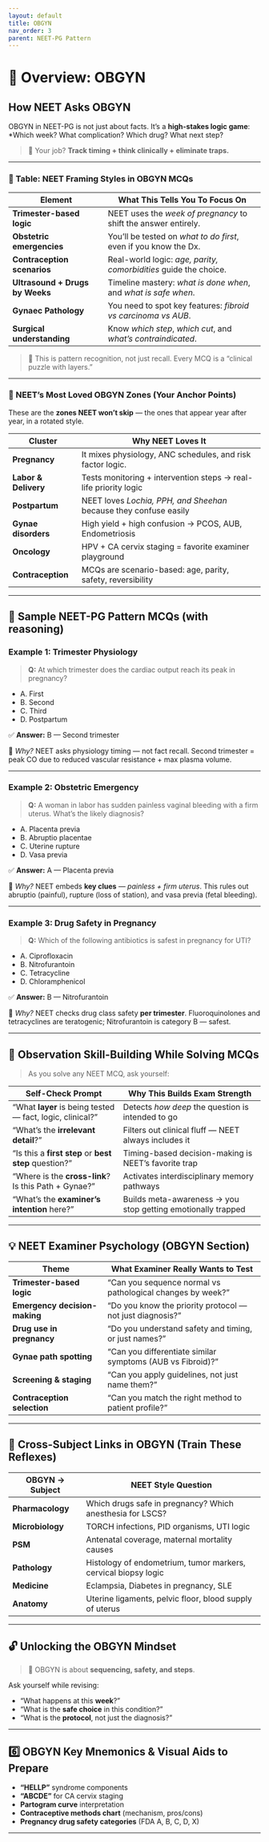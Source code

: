 ```yaml
---
layout: default
title: OBGYN 
nav_order: 3
parent: NEET-PG Pattern
---
```


# 🚀 Overview: OBGYN 


## **How NEET Asks OBGYN**

OBGYN in NEET-PG is not just about facts. It’s a **high-stakes logic game**: *Which week? What complication? Which drug? What next step?

> 🎯 Your job? **Track timing + think clinically + eliminate traps.**

---

### 📌 Table: NEET Framing Styles in OBGYN MCQs

| Element                         | What This Tells You To Focus On                                  |
| ------------------------------- | ---------------------------------------------------------------- |
| **Trimester-based logic**       | NEET uses the *week of pregnancy* to shift the answer entirely.  |
| **Obstetric emergencies**       | You’ll be tested on *what to do first*, even if you know the Dx. |
| **Contraception scenarios**     | Real-world logic: *age, parity, comorbidities* guide the choice. |
| **Ultrasound + Drugs by Weeks** | Timeline mastery: *what is done when*, and *what is safe when*.  |
| **Gynaec Pathology**            | You need to spot key features: *fibroid vs carcinoma vs AUB*.    |
| **Surgical understanding**      | Know *which step*, *which cut*, and *what’s contraindicated*.    |

> 👀 This is pattern recognition, not just recall. Every MCQ is a “clinical puzzle with layers.”

---

### 🧠 NEET’s Most Loved OBGYN Zones (Your Anchor Points)

These are the **zones NEET won’t skip** — the ones that appear year after year, in a rotated style.

| Cluster              | Why NEET Loves It                                                 |
| -------------------- | ----------------------------------------------------------------- |
| **Pregnancy**        | It mixes physiology, ANC schedules, and risk factor logic.        |
| **Labor & Delivery** | Tests monitoring + intervention steps → real-life priority logic  |
| **Postpartum**       | NEET loves *Lochia, PPH, and Sheehan* because they confuse easily |
| **Gynae disorders**  | High yield + high confusion → PCOS, AUB, Endometriosis            |
| **Oncology**         | HPV + CA cervix staging = favorite examiner playground            |
| **Contraception**    | MCQs are scenario-based: age, parity, safety, reversibility       |

---

## 🧪 Sample NEET-PG Pattern MCQs (with reasoning)

### Example 1: Trimester Physiology

> **Q:** At which trimester does the cardiac output reach its peak in pregnancy?

* A. First
* B. Second
* C. Third
* D. Postpartum

✅ **Answer:** B — Second trimester

🧠 *Why?* NEET asks physiology timing — not fact recall. Second trimester = peak CO due to reduced vascular resistance + max plasma volume.

---

### Example 2: Obstetric Emergency

> **Q:** A woman in labor has sudden painless vaginal bleeding with a firm uterus. What’s the likely diagnosis?

* A. Placenta previa
* B. Abruptio placentae
* C. Uterine rupture
* D. Vasa previa

✅ **Answer:** A — Placenta previa

🧠 *Why?* NEET embeds **key clues** — *painless + firm uterus*. This rules out abruptio (painful), rupture (loss of station), and vasa previa (fetal bleeding).

---

### Example 3: Drug Safety in Pregnancy

> **Q:** Which of the following antibiotics is safest in pregnancy for UTI?

* A. Ciprofloxacin
* B. Nitrofurantoin
* C. Tetracycline
* D. Chloramphenicol

✅ **Answer:** B — Nitrofurantoin

🧠 *Why?* NEET checks drug class safety **per trimester**. Fluoroquinolones and tetracyclines are teratogenic; Nitrofurantoin is category B — safest.

---

## 🧠 Observation Skill-Building While Solving MCQs

> As you solve any NEET MCQ, ask yourself:

| Self-Check Prompt                                         | Why This Builds Exam Strength                                |
| --------------------------------------------------------- | ------------------------------------------------------------ |
| “What **layer** is being tested — fact, logic, clinical?” | Detects *how deep* the question is intended to go            |
| “What’s the **irrelevant detail**?”                       | Filters out clinical fluff — NEET always includes it         |
| “Is this a **first step** or **best step** question?”     | Timing-based decision-making is NEET’s favorite trap         |
| “Where is the **cross-link**? Is this Path + Gynae?”      | Activates interdisciplinary memory pathways                  |
| “What’s the **examiner’s intention** here?”               | Builds meta-awareness → you stop getting emotionally trapped |

---

## 💡 NEET Examiner Psychology (OBGYN Section)

| Theme                         | What Examiner Really Wants to Test                         |
| ----------------------------- | ---------------------------------------------------------- |
| **Trimester-based logic**     | “Can you sequence normal vs pathological changes by week?” |
| **Emergency decision-making** | “Do you know the priority protocol — not just diagnosis?”  |
| **Drug use in pregnancy**     | “Do you understand safety and timing, or just names?”      |
| **Gynae path spotting**       | “Can you differentiate similar symptoms (AUB vs Fibroid)?” |
| **Screening & staging**       | “Can you apply guidelines, not just name them?”            |
| **Contraception selection**   | “Can you match the right method to patient profile?”       |

---

## 🧭 Cross-Subject Links in OBGYN (Train These Reflexes)

| OBGYN → Subject  | NEET Style Question                                            |
| ---------------- | -------------------------------------------------------------- |
| **Pharmacology** | Which drugs safe in pregnancy? Which anesthesia for LSCS?      |
| **Microbiology** | TORCH infections, PID organisms, UTI logic                     |
| **PSM**          | Antenatal coverage, maternal mortality causes                  |
| **Pathology**    | Histology of endometrium, tumor markers, cervical biopsy logic |
| **Medicine**     | Eclampsia, Diabetes in pregnancy, SLE                          |
| **Anatomy**      | Uterine ligaments, pelvic floor, blood supply of uterus        |

---

## 🔓 Unlocking the OBGYN Mindset

> 🧠 OBGYN is about **sequencing, safety, and steps**.

Ask yourself while revising:

* “What happens at this **week**?”
* “What is the **safe choice** in this condition?”
* “What is the **protocol**, not just the diagnosis?”


---


## 6️⃣ OBGYN Key Mnemonics & Visual Aids to Prepare

* **“HELLP”** syndrome components
* **“ABCDE”** for CA cervix staging
* **Partogram curve** interpretation
* **Contraceptive methods chart** (mechanism, pros/cons)
* **Pregnancy drug safety categories** (FDA A, B, C, D, X)

---
